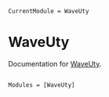 ```@meta
CurrentModule = WaveUty
```

# WaveUty

Documentation for [WaveUty](https://github.com/nmaedajp/WaveUty.jl).

```@index
```

```@autodocs
Modules = [WaveUty]
```
